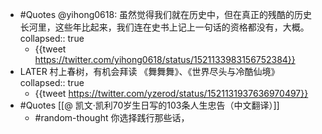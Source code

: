 - #Quotes @yihong0618: 虽然觉得我们就在历史中，但在真正的残酷的历史长河里，这些年比起来，我们连在史书上记上一句话的资格都没有，大概。
  collapsed:: true
	- {{tweet https://twitter.com/yihong0618/status/1521133983156752384}}
- LATER 村上春树，有机会拜读 《舞舞舞》、《世界尽头与冷酷仙境》
  collapsed:: true
	- {{tweet https://twitter.com/yzerod/status/1521131937636970497}}
- #Quotes [[@ 凯文·凯利70岁生日写的103条人生忠告（中文翻译）]]
	- #random-thought 你选择践行那些话，